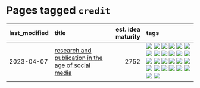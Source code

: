 # Pages tagged `credit`

|last_modified|title|est. idea maturity|tags
|:---|:---|---:|:---|
|2023-04-07|[research and publication in the age of social media](../research-and-social.md)|2752|[![](https://img.shields.io/badge/tag-arxiv-99b5f2)](../tags/arxiv.md) [![](https://img.shields.io/badge/tag-citation-d46ff4)](../tags/citation.md) [![](https://img.shields.io/badge/tag-corrections-faa2fc)](../tags/corrections.md) [![](https://img.shields.io/badge/tag-credit-1ee399)](../tags/credit.md) [![](https://img.shields.io/badge/tag-curation-49fd1a)](../tags/curation.md) [![](https://img.shields.io/badge/tag-discoverability-6edb5)](../tags/discoverability.md) [![](https://img.shields.io/badge/tag-discussion-aa21fc)](../tags/discussion.md) [![](https://img.shields.io/badge/tag-feed-f1c85)](../tags/feed.md) [![](https://img.shields.io/badge/tag-git-2229ca)](../tags/git.md) [![](https://img.shields.io/badge/tag-git-2229ca)](../tags/git.md) [![](https://img.shields.io/badge/tag-historyofscience-3b815)](../tags/historyofscience.md) [![](https://img.shields.io/badge/tag-mastodon-3b18a)](../tags/mastodon.md) [![](https://img.shields.io/badge/tag-openreview-957448)](../tags/openreview.md) [![](https://img.shields.io/badge/tag-paperswithcode-936135)](../tags/paperswithcode.md) [![](https://img.shields.io/badge/tag-platform-deeba9)](../tags/platform.md) [![](https://img.shields.io/badge/tag-publication-a9524c)](../tags/publication.md) [![](https://img.shields.io/badge/tag-reproducibility-c456a9)](../tags/reproducibility.md) [![](https://img.shields.io/badge/tag-research-d7de4b)](../tags/research.md) [![](https://img.shields.io/badge/tag-retractions-e54ba1)](../tags/retractions.md) [![](https://img.shields.io/badge/tag-search-426a5f)](../tags/search.md) [![](https://img.shields.io/badge/tag-socialmedia-e3b2c7)](../tags/socialmedia.md) [![](https://img.shields.io/badge/tag-stackoverflow-dafbc7)](../tags/stackoverflow.md) [![](https://img.shields.io/badge/tag-subscription-7064e0)](../tags/subscription.md) [![](https://img.shields.io/badge/tag-transparency-48fb29)](../tags/transparency.md) [![](https://img.shields.io/badge/tag-twitter-6819c6)](../tags/twitter.md) [![](https://img.shields.io/badge/tag-validation-11772b)](../tags/validation.md)|